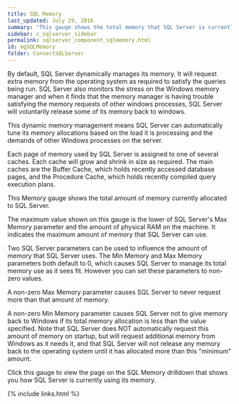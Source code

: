 ```yaml
---
title: ﻿SQL Memory
last_updated: July 29, 2016
summary: "This gauge shows the total memory that SQL Server is currently using scaled against the maximum amount of memory it can use."
sidebar: c_sqlserver_sidebar
permalink: sqlserver_component_sqlmemory.html
id: mgSQLMemory
folder: ConnectSQLServer
---
```



<p>By default, SQL Server dynamically manages its memory. It will
 request extra memory from the operating system as required to satisfy
 the queries being run. SQL Server also monitors the stress on the
 Windows memory manager and when it finds that the memory manager is having
 trouble satisfying the memory requests of other windows processes, SQL Server
 will voluntarily release some of its memory back to windows.</p>

<p>This dynamic memory management means SQL Server can automatically
 tune its memory allocations based on the load it is processing and the
 demands of other Windows processes on the server.</p>

<p>Each page of memory used by SQL Server is assigned to one of several
 caches. Each cache will grow and shrink in size as required.
 The main caches are the <uicontrol>Buffer Cache</uicontrol>, which holds recently
 accessed database pages, and the <uicontrol>Procedure Cache</uicontrol>, which
 holds recently compiled query execution plans.</p>

<p>This Memory gauge shows the total amount of memory currently allocated
 to SQL Server.</p>

<p>The maximum value shown on this gauge is the lower of SQL Server's
 <uicontrol>Max Memory</uicontrol> parameter and the amount of <uicontrol>physical
 RAM</uicontrol> on the machine. It indicates the maximum amount of memory
 that SQL Server can use.</p>

<p>Two SQL Server parameters can be used to influence the amount of
 memory that SQL Server uses. The <uicontrol>Min Memory</uicontrol> and
 <uicontrol>Max Memory</uicontrol> parameters both default to <uicontrol>0</uicontrol>,
 which causes SQL Server to manage its total memory use as it sees
 fit. However you can set these parameters to non-zero values.</p>

<p>A non-zero <uicontrol>Max Memory</uicontrol> parameter causes SQL Server
 to never request more than that amount of memory.</p>

<p>A non-zero <uicontrol>Min Memory</uicontrol> parameter causes SQL Server
 not to give memory back to Windows if its total memory allocation is less
 than the value specified. Note that SQL Server does NOT
 automatically request this amount of memory on startup, but will request
 additional memory from Windows as it needs it, and that SQL Server
 will not release any memory back to the operating system until it has
 allocated more than this "minimum" amount.</p>

<p>Click this gauge to view the page on the SQL Memory drilldown that shows
 you how SQL Server is currently using its memory.</p>

 {% include links.html %}
